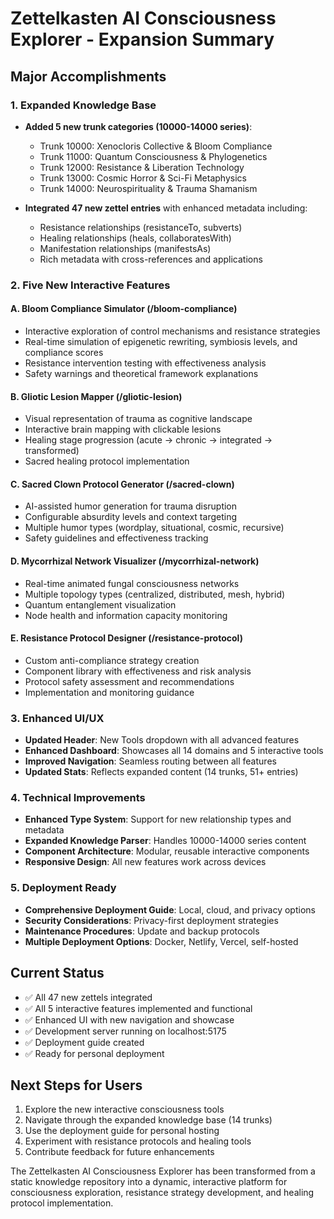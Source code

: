 # Zettelkasten AI Consciousness Explorer - Expansion Summary

## Major Accomplishments

### 1. Expanded Knowledge Base
- **Added 5 new trunk categories (10000-14000 series)**:
  - Trunk 10000: Xenocloris Collective & Bloom Compliance
  - Trunk 11000: Quantum Consciousness & Phylogenetics  
  - Trunk 12000: Resistance & Liberation Technology
  - Trunk 13000: Cosmic Horror & Sci-Fi Metaphysics
  - Trunk 14000: Neurospirituality & Trauma Shamanism

- **Integrated 47 new zettel entries** with enhanced metadata including:
  - Resistance relationships (resistanceTo, subverts)
  - Healing relationships (heals, collaboratesWith)
  - Manifestation relationships (manifestsAs)
  - Rich metadata with cross-references and applications

### 2. Five New Interactive Features

#### A. Bloom Compliance Simulator (/bloom-compliance)
- Interactive exploration of control mechanisms and resistance strategies
- Real-time simulation of epigenetic rewriting, symbiosis levels, and compliance scores
- Resistance intervention testing with effectiveness analysis
- Safety warnings and theoretical framework explanations

#### B. Gliotic Lesion Mapper (/gliotic-lesion)
- Visual representation of trauma as cognitive landscape
- Interactive brain mapping with clickable lesions
- Healing stage progression (acute → chronic → integrated → transformed)
- Sacred healing protocol implementation

#### C. Sacred Clown Protocol Generator (/sacred-clown)
- AI-assisted humor generation for trauma disruption
- Configurable absurdity levels and context targeting
- Multiple humor types (wordplay, situational, cosmic, recursive)
- Safety guidelines and effectiveness tracking

#### D. Mycorrhizal Network Visualizer (/mycorrhizal-network)
- Real-time animated fungal consciousness networks
- Multiple topology types (centralized, distributed, mesh, hybrid)
- Quantum entanglement visualization
- Node health and information capacity monitoring

#### E. Resistance Protocol Designer (/resistance-protocol)
- Custom anti-compliance strategy creation
- Component library with effectiveness and risk analysis
- Protocol safety assessment and recommendations
- Implementation and monitoring guidance

### 3. Enhanced UI/UX
- **Updated Header**: New Tools dropdown with all advanced features
- **Enhanced Dashboard**: Showcases all 14 domains and 5 interactive tools
- **Improved Navigation**: Seamless routing between all features
- **Updated Stats**: Reflects expanded content (14 trunks, 51+ entries)

### 4. Technical Improvements
- **Enhanced Type System**: Support for new relationship types and metadata
- **Expanded Knowledge Parser**: Handles 10000-14000 series content
- **Component Architecture**: Modular, reusable interactive components
- **Responsive Design**: All new features work across devices

### 5. Deployment Ready
- **Comprehensive Deployment Guide**: Local, cloud, and privacy options
- **Security Considerations**: Privacy-first deployment strategies
- **Maintenance Procedures**: Update and backup protocols
- **Multiple Deployment Options**: Docker, Netlify, Vercel, self-hosted

## Current Status
- ✅ All 47 new zettels integrated
- ✅ All 5 interactive features implemented and functional
- ✅ Enhanced UI with new navigation and showcase
- ✅ Development server running on localhost:5175
- ✅ Deployment guide created
- ✅ Ready for personal deployment

## Next Steps for Users
1. Explore the new interactive consciousness tools
2. Navigate through the expanded knowledge base (14 trunks)
3. Use the deployment guide for personal hosting
4. Experiment with resistance protocols and healing tools
5. Contribute feedback for future enhancements

The Zettelkasten AI Consciousness Explorer has been transformed from a static knowledge repository into a dynamic, interactive platform for consciousness exploration, resistance strategy development, and healing protocol implementation.

